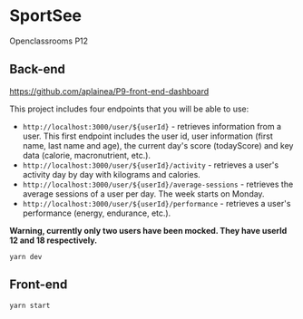 # SportSee

Openclassrooms P12

## Back-end

https://github.com/aplainea/P9-front-end-dashboard

This project includes four endpoints that you will be able to use:

-   `http://localhost:3000/user/${userId}` - retrieves information from a user. This first endpoint includes the user id, user information (first name, last name and age), the current day's score (todayScore) and key data (calorie, macronutrient, etc.).
-   `http://localhost:3000/user/${userId}/activity` - retrieves a user's activity day by day with kilograms and calories.
-   `http://localhost:3000/user/${userId}/average-sessions` - retrieves the average sessions of a user per day. The week starts on Monday.
-   `http://localhost:3000/user/${userId}/performance` - retrieves a user's performance (energy, endurance, etc.).

**Warning, currently only two users have been mocked. They have userId 12 and 18 respectively.**

```
yarn dev
```

## Front-end

```
yarn start
```
